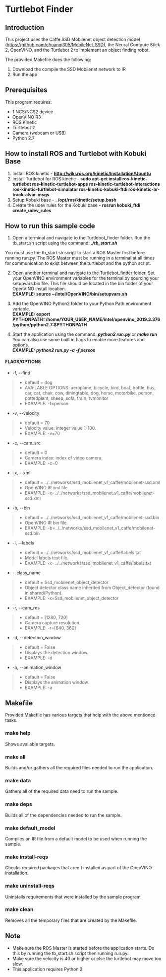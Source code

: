 # Turtlebot Finder
## Introduction
This project uses the Caffe SSD Mobilenet object detection model (https://github.com/chuanqi305/MobileNet-SSD), the Neural Compute Stick 2, OpenVINO, and the Turtlebot 2 to implement an object finding robot. 

The provided Makefile does the following:
1. Download the compile the SSD Mobilenet network to IR
2. Run the app

## Prerequisites
This program requires:
- 1 NCS/NCS2 device
- OpenVINO R3
- ROS Kinetic
- Turtlebot 2
- Camera (webcam or USB)
- Python 2.7

## How to install ROS and Turtlebot with Kobuki Base
1. Install ROS kinetic - **http://wiki.ros.org/kinetic/Installation/Ubuntu**
2. Install Turtlebot for ROS kinetic - **sudo apt-get install ros-kinetic-turtlebot ros-kinetic-turtlebot-apps ros-kinetic-turtlebot-interactions ros-kinetic-turtlebot-simulator ros-kinetic-kobuki-ftdi ros-kinetic-ar-track-alvar-msgs**
3. Setup Kobuki base - **. /opt/ros/kinetic/setup.bash** 
4. Create the udev rules for the Kobuki base - **rosrun kobuki_ftdi create_udev_rules**

## How to run this sample code
1. Open a terminal and navigate to the Turtlebot_finder folder. Run the tb_start.sh script using the command: ***./tb_start.sh*** <br>

You must use the tb_start.sh script to start a ROS Master first before running run.py. The ROS Master must be running in a terminal at all times for communication to exist between the turtlebot and the python script. 

2. Open another terminal and navigate to the Turtlebot_finder folder. Set your OpenVINO environment variables for the terminal by sourcing your setupvars.bin file. This file should be located in the bin folder of your OpenVINO install location. <br>
**EXAMPLE:** **source ~/intel/OpenVINO/bin/setupvars.sh** <br>

3. Add the OpenVINO Python2 folder to your Python Path environment variable. <br>
**EXAMPLE:** **export PYTHONPATH=/home/YOUR_USER_NAME/intel/openvino_2019.3.376/python/python2.7:$PYTHONPATH**

4. Start the application using the command: ***python2 run.py*** or ***make run***<br>
You can also use some built in flags to enable more features and options. <br>
**EXAMPLE:** ***python2 run.py -a -f person*** <br>

#### FLAGS/OPTIONS

* -f, --find
> * default = dog<br>
> * AVAILABLE OPTIONS: aeroplane, bicycle, bird, boat, bottle,
> bus, car, cat, chair, cow, diningtable, dog, horse, motorbike,
> person, pottedplant, sheep, sofa, train, tvmonitor<br>
> * EXAMPLE: -f=person

* -v, --velocity
> * default = 70<br>
> * Velocity value: integer value 1-100. <br>
> * EXAMPLE: -v=70

* -c, --cam_src
> * default = 0<br>
> * Camera index: index of video camera.<br>
> * EXAMPLE: -c=0

* -x, --xml
> * default = ../../networks/ssd_mobilenet_v1_caffe/mobilenet-ssd.xml<br>
> * OpenVINO IR xml file. <br>
> * EXAMPLE: -x=../../networks/ssd_mobilenet_v1_caffe/mobilenet-ssd.xml

* -b, --bin
> * default = ../../networks/ssd_mobilenet_v1_caffe/mobilenet-ssd.bin<br>
> * OpenVINO IR bin file. <br>
> * EXAMPLE: -b=../../networks/ssd_mobilenet_v1_caffe/mobilenet-ssd.bin

* -l, --labels
> * default = ../../networks/ssd_mobilenet_v1_caffe/labels.txt<br>
> * Model labels text file. <br>
> * EXAMPLE: -x=../../networks/ssd_mobilenet_v1_caffe/labels.txt

* --class_name
> * default = Ssd_mobilenet_object_detector<br>
> * Object detector class name inherited from Object_detector (found in shared/Python). <br>
> * EXAMPLE: -x=Ssd_mobilenet_object_detector

* -r, --cam_res
> * default = [1280, 720]<br>
> * Camera capture resolution.<br>
> * EXAMPLE: -r=[640, 360]

* -d, --detection_window
> * default = False<br>
> * Displays the detection window.<br>
> * EXAMPLE: -d

* -a, --animation_window
> * default = False<br>
> * Displays the animation window.<br>
> * EXAMPLE: -a

## Makefile
Provided Makefile has various targets that help with the above mentioned tasks.

### make help
Shows available targets.

### make all
Builds and/or gathers all the required files needed to run the application.

### make data
Gathers all of the required data need to run the sample.

### make deps
Builds all of the dependencies needed to run the sample.

### make default_model
Compiles an IR file from a default model to be used when running the sample.

### make install-reqs
Checks required packages that aren't installed as part of the OpenVINO installation. 

### make uninstall-reqs
Uninstalls requirements that were installed by the sample program.
 
### make clean
Removes all the temporary files that are created by the Makefile.

## Note
- Make sure the ROS Master is started before the application starts. Do this by running the tb_start.sh script then running run.py.  
- Make sure the velocity is 40 or higher or else the turtlebot may move too slow. 
- This application requires Python 2.
